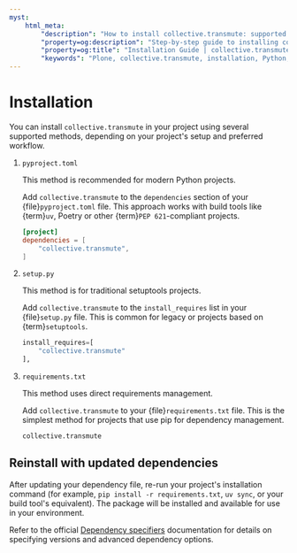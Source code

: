```yaml
---
myst:
    html_meta:
        "description": "How to install collective.transmute: supported methods, dependency management, and integration with Python projects."
        "property=og:description": "Step-by-step guide to installing collective.transmute using pyproject.toml, setup.py, or requirements.txt."
        "property=og:title": "Installation Guide | collective.transmute"
        "keywords": "Plone, collective.transmute, installation, Python, dependency, pyproject.toml, setup.py, requirements.txt, guide"
---
```


# Installation

You can install `collective.transmute` in your project using several supported methods, depending on your project's setup and preferred workflow.


1.  `pyproject.toml`

    This method is recommended for modern Python projects.

    Add `collective.transmute` to the `dependencies` section of your {file}`pyproject.toml` file. This approach works with build tools like {term}`uv`, Poetry or other {term}`PEP 621`-compliant projects.

    ```toml
    [project]
    dependencies = [
        "collective.transmute",
    ]
    ```


1.  `setup.py`

    This method is for traditional setuptools projects.

    Add `collective.transmute` to the `install_requires` list in your {file}`setup.py` file. This is common for legacy or projects based on {term}`setuptools`.

    ```python
    install_requires=[
        "collective.transmute"
    ],
    ```


1.  `requirements.txt`

    This method uses direct requirements management.

    Add `collective.transmute` to your {file}`requirements.txt` file. This is the simplest method for projects that use pip for dependency management.

    ```console
    collective.transmute
    ```

## Reinstall with updated dependencies

After updating your dependency file, re-run your project's installation command (for example, `pip install -r requirements.txt`, `uv sync`, or your build tool's equivalent). The package will be installed and available for use in your environment.

Refer to the official [Dependency specifiers](https://packaging.python.org/en/latest/specifications/dependency-specifiers/) documentation for details on specifying versions and advanced dependency options.

